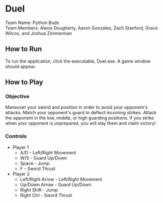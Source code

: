 # Duel

Team Name: Python Buds <br>
Team Members: Alexis Dougherty, Aaron Gonzales, Zach Stanford, Grace Wilcox, and Joshua Zimmerman

## How to Run
To run the application, click the executable, Duel.exe. A game window should appear.

## How to Play
### Objective
Maneuver your sword and position in order to avoid your opponent's attacks. Match your opponent's guard to deflect incoming strikes. Attack the opponent in the low, middle, or high guarding positions. If you strike when your opponent is unprepared, you will slay them and claim victory!
### Controls
  * Player 1
    * A/D - Left/Right Movement
    * W/S - Guard Up/Down
    * Space - Jump
    * F - Sword Thrust
  * Player 2
    * Left/Right Arrow - Left/Right Movement
    * Up/Down Arrow - Guard Up/Down
    * Right Shift - Jump
    * Right Ctrl - Sword Thrust
